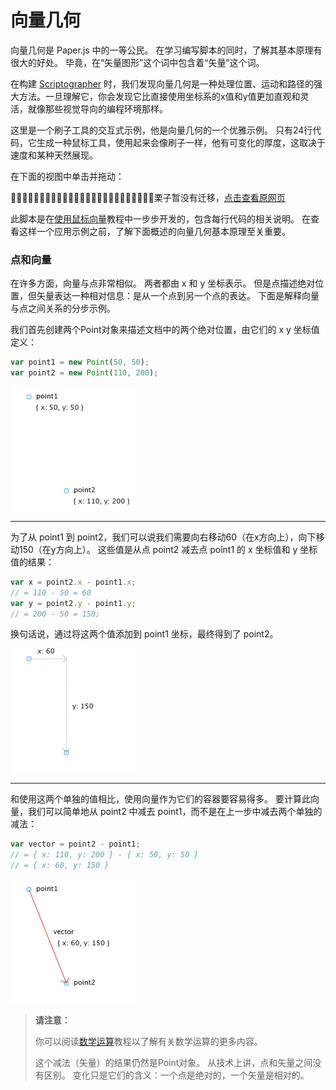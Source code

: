 # 向量几何

向量几何是 Paper.js 中的一等公民。 在学习编写脚本的同时，了解其基本原理有很大的好处。 毕竟，在“矢量图形”这个词中包含着“矢量”这个词。

在构建 [Scriptographer](http://scriptographer.org/) 时，我们发现向量几何是一种处理位置、运动和路径的强大方法。一旦理解它，你会发现它比直接使用坐标系的x值和y值更加直观和灵活，就像那些视觉导向的编程环境那样。

这里是一个刷子工具的交互式示例，他是向量几何的一个优雅示例。 只有24行代码，它生成一种鼠标工具，使用起来会像刷子一样，他有可变化的厚度，这取决于速度和某种天然展现。

在下面的视图中单击并拖动：

🌰🌰🌰🌰🌰🌰🌰🌰🌰🌰🌰🌰🌰🌰🌰🌰🌰🌰🌰🌰🌰🌰🌰🌰🌰栗子暂没有迁移，[点击查看原网页](http://paperjs.org/tutorials/geometry/vector-geometry/)

此脚本是在[使用鼠标向量](http://paperjs.org/tutorials/interaction/working-with-mouse-vectors/)教程中一步步开发的，包含每行代码的相关说明。 在查看这样一个应用示例之前，了解下面概述的向量几何基本原理至关重要。

### 点和向量

在许多方面，向量与点非常相似。 两者都由 x 和 y 坐标表示。 但是点描述绝对位置，但矢量表达一种相对信息：是从一个点到另一个点的表达。 下面是解释向量与点之间关系的分步示例。

我们首先创建两个Point对象来描述文档中的两个绝对位置，由它们的 x y 坐标值定义：

```js
var point1 = new Point(50, 50);
var point2 = new Point(110, 200);
```

![](/assets/import.png)

---

为了从 point1 到 point2，我们可以说我们需要向右移动60（在x方向上），向下移动150（在y方向上）。 这些值是从点 point2 减去点 point1 的 x 坐标值和 y 坐标值的结果：

```js
var x = point2.x - point1.x;
// = 110 - 50 = 60
var y = point2.y - point1.y;
// = 200 - 50 = 150;
```

换句话说，通过将这两个值添加到 point1 坐标，最终得到了 point2。

![](/assets/import2.png)

---

和使用这两个单独的值相比，使用向量作为它们的容器要容易得多。 要计算此向量，我们可以简单地从 point2 中减去 point1，而不是在上一步中减去两个单独的减法：

```js
var vector = point2 - point1;
// = { x: 110, y: 200 } - { x: 50, y: 50 }
// = { x: 60, y: 150 }
```

![](/assets/import3.png)

> **请注意：**
>
> 你可以阅读[数学运算](http://paperjs.org/tutorials/geometry/mathematical-operations/#mathematical-operations)教程以了解有关数学运算的更多内容。
>
> 这个减法（矢量）的结果仍然是Point对象。 从技术上讲，点和矢量之间没有区别。 变化只是它们的含义：一个点是绝对的，一个矢量是相对的。



